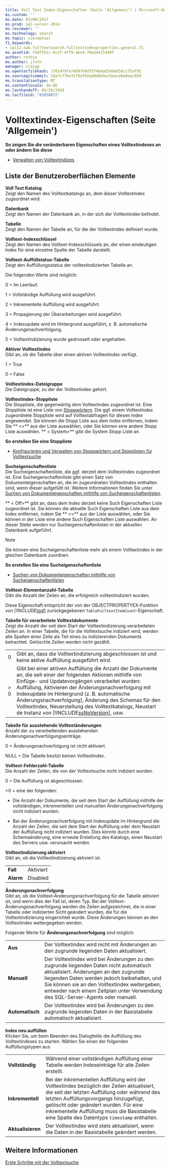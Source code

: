 ```yaml
---
title: Voll Text Index-Eigenschaften (Seite "Allgemein") | Microsoft-Dokumentation
ms.custom: ''
ms.date: 03/08/2017
ms.prod: sql-server-2014
ms.reviewer: ''
ms.technology: search
ms.topic: conceptual
f1_keywords:
- sql12.swb.fulltextsearch.fulltextindexproperties.general.f1
ms.assetid: f4dff61c-8c2f-4ff9-abe4-70a34421448f
author: rothja
ms.author: jroth
manager: craigg
ms.openlocfilehash: 1701479fe7469769d75f4b8ad3d8e65dcc75af91
ms.sourcegitcommit: 18a7c77be31f9af92ad9d0d3ac5eecebe8eec959
ms.translationtype: MT
ms.contentlocale: de-DE
ms.lasthandoff: 05/26/2020
ms.locfileid: "83858672"
---
```

# <a name="full-text-index-properties-general-page"></a>Volltextindex-Eigenschaften (Seite 'Allgemein')
  **So zeigen Sie die veränderbaren Eigenschaften eines Volltextindexes an oder ändern Sie diese**  
  
-   [Verwalten von Volltextindizes](../relational-databases/indexes/indexes.md)  
  
## <a name="ui-element-list"></a>Liste der Benutzeroberflächen Elemente  
 **Voll Text Katalog**  
 Zeigt den Namen des Volltextkatalogs an, dem dieser Volltextindex zugeordnet wird.  
  
 **Datenbank**  
 Zeigt den Namen der Datenbank an, in der sich der Volltextindex befindet.  
  
 **Tabelle**  
 Zeigt den Namen der Tabelle an, für die der Volltextindex definiert wurde.  
  
 **Volltext-Indexschlüssel**  
 Zeigt den Namen des Volltext-Indexschlüssels an, der einen eindeutigen Index für eine einzelne Spalte der Tabelle darstellt.  
  
 **Volltext-Auffüllstatus-Tabelle**  
 Zeigt den Auffüllungsstatus der volltextindizierten Tabelle an.  
  
 Die folgenden Werte sind möglich:  
  
 0 = Im Leerlauf.  
  
 1 = Vollständige Auffüllung wird ausgeführt.  
  
 2 = Inkrementelle Auffüllung wird ausgeführt.  
  
 3 = Propagierung der Überarbeitungen wird ausgeführt.  
  
 4 = Indexupdate wird im Hintergrund ausgeführt, z. B. automatische Änderungsnachverfolgung.  
  
 5 = Volltextindizierung wurde gedrosselt oder angehalten.  
  
 **Aktiver Volltextindex**  
 Gibt an, ob die Tabelle über einen aktiven Volltextindex verfügt.  
  
 1 = True  
  
 0 = False  
  
 **Volltextindex-Dateigruppe**  
 Die Dateigruppe, zu der der Volltextindex gehört.  
  
 **Volltextindex-Stoppliste**  
 Die Stoppliste, die gegenwärtig dem Volltextindex zugeordnet ist. Eine Stoppliste ist eine Liste von [Stoppwörtern](../relational-databases/search/full-text-search.md). Die ggf. einem Volltextindex zugeordnete Stoppliste wird auf Volltextabfragen für diesen Index angewendet. Sie können die Stopp Liste aus dem Index entfernen, indem Sie ** \<>** aus der Liste auswählen, oder Sie können eine andere Stopp Liste auswählen. ** \< System>** gibt die System Stopp Liste an.  
  
 **So erstellen Sie eine Stoppliste**  
  
-   [Konfigurieren und Verwalten von Stoppwörtern und Stopplisten für Volltextsuche](../relational-databases/search/full-text-search.md)  
  
 **Sucheigenschaftenliste**  
 Die Sucheigenschaftenliste, die ggf. derzeit dem Volltextindex zugeordnet ist. Eine Sucheigenschaftenliste gibt einen Satz von Dokumenteigenschaften an, die im zugeordneten Volltextindex enthalten sind, wenn dieser aufgefüllt ist. Weitere Informationen finden Sie unter [Suchen von Dokumenteigenschaften mithilfe von Sucheigenschaftenlisten](../relational-databases/search/search-document-properties-with-search-property-lists.md).  
  
 ** \< Off>** gibt an, dass dem Index derzeit keine Such Eigenschaften Liste zugeordnet ist. Sie können die aktuelle Such Eigenschaften Liste aus dem Index entfernen, indem Sie ** \<>** aus der Liste auswählen, oder Sie können in der Liste eine andere Such Eigenschaften Liste auswählen. An dieser Stelle werden nur Sucheigenschaftenlisten in der aktuellen Datenbank aufgeführt.  
  
> [!NOTE]  
>  Sie können eine Sucheigenschaftenliste mehr als einem Volltextindex in der gleichen Datenbank zuordnen.  
  
 **So erstellen Sie eine Sucheigenschaftenliste**  
  
-   [Suchen von Dokumenteigenschaften mithilfe von Sucheigenschaftenlisten](../relational-databases/search/search-document-properties-with-search-property-lists.md)  
  
 **Volltext-Elementanzahl-Tabelle**  
 Gibt die Anzahl der Zeilen an, die erfolgreich volltextindiziert wurden.  
  
 Diese Eigenschaft entspricht der von der OBJECTPROPERTYEX-Funktion von [!INCLUDE[tsql](../includes/tsql-md.md)] zurückgegebenen `TableFulltextItemCount`-Eigenschaft.  
  
 **Tabelle für verarbeitete Volltextdokumente**  
 Zeigt die Anzahl der seit dem Start der Volltextindizierung verarbeiteten Zeilen an. In einer Tabelle, die für die Volltextsuche indiziert wird, werden alle Spalten einer Zeile als Teil eines zu indizierenden Dokuments betrachtet. Gelöschte Zeilen werden nicht gezählt.  
  
|||  
|-|-|  
|0|Gibt an, dass die Volltextindizierung abgeschlossen ist und keine aktive Auffüllung ausgeführt wird.|  
|> 0|Gibt bei einer aktiven Auffüllung die Anzahl der Dokumente an, die seit einer der folgenden Aktionen mithilfe von Einfüge- und Updatevorgängen verarbeitet wurden: Auffüllung, Aktivieren der Änderungsnachverfolgung mit Indexupdate im Hintergrund (z. B. automatische Änderungsnachverfolgung), Änderung des Schemas für den Volltextindex, Neuerstellung des Volltextkatalogs, Neustart de Instanz von [!INCLUDE[ssNoVersion](../includes/ssnoversion-md.md)], usw.|  
  
 **Tabelle für ausstehende Volltextänderungen**  
 Anzahl der zu verarbeitenden ausstehenden Änderungsnachverfolgungseinträge.  
  
 0 = Änderungsnachverfolgung ist nicht aktiviert.  
  
 NULL = Die Tabelle besitzt keinen Volltextindex.  
  
 **Volltext-Fehlerzahl-Tabelle**  
 Die Anzahl der Zeilen, die von der Volltextsuche nicht indiziert wurden.  
  
 0 = Die Auffüllung ist abgeschlossen.  
  
 \>0 = eine der folgenden:  
  
-   Die Anzahl der Dokumente, die seit dem Start der Auffüllung mithilfe der vollständigen, inkrementellen und manuellen Änderungsnachverfolgung nicht indiziert wurden.  
  
-   Bei der Änderungsnachverfolgung mit Indexupdate im Hintergrund die Anzahl der Zeilen, die seit dem Start der Auffüllung oder dem Neustart der Auffüllung nicht indiziert wurden. Dies könnte durch eine Schemaänderung, eine erneute Erstellung des Katalogs, einen Neustart des Servers usw. verursacht werden.  
  
 **Volltextindizierung aktiviert**  
 Gibt an, ob die Volltextindizierung aktiviert ist.  
  
|||  
|-|-|  
|**Fall**|Aktiviert|  
|**Alarm**|Disabled|  
  
 **Änderungsnachverfolgung**  
 Gibt an, ob die Volltext-Änderungsnachverfolgung für die Tabelle aktiviert ist, und wenn dies der Fall ist, deren Typ. Bei der Volltext-Änderungsnachverfolgung werden die Zeilen aufgezeichnet, die in einer Tabelle oder indizierten Sicht geändert wurden, die für die Volltextindizierung eingerichtet wurde. Diese Änderungen können an den Volltextindex weitergegeben werden.  
  
 Folgende Werte für **Änderungsnachverfolgung** sind möglich:  
  
|||  
|-|-|  
|**Aus**|Der Volltextindex wird nicht mit Änderungen an den zugrunde liegenden Daten aktualisiert.|  
|**Manuell**|Der Volltextindex wird bei Änderungen zu den zugrunde liegenden Daten nicht automatisch aktualisiert. Änderungen an den zugrunde liegenden Daten werden jedoch beibehalten, und Sie können sie an den Volltextindex weitergeben, entweder nach einem Zeitplan unter Verwendung des SQL-Server-Agents oder manuell.|  
|**Automatisch**|Der Volltextindex wird bei Änderungen zu den zugrunde liegenden Daten in der Basistabelle automatisch aktualisiert.|  
  
 **Index neu auffüllen**  
 Klicken Sie, um beim Beenden des Dialogfelds die Auffüllung des Volltextindexes zu starten. Wählen Sie einen der folgenden Auffüllungstypen aus:  
  
|||  
|-|-|  
|**Vollständig**|Während einer vollständigen Auffüllung einer Tabelle werden Indexeinträge für alle Zeilen erstellt.|  
|**Inkrementell**|Bei der inkrementellen Auffüllung wird der Volltextindex bezüglich der Zeilen aktualisiert, die seit der letzten Auffüllung oder während des letzten Auffüllungsvorgangs hinzugefügt, gelöscht oder geändert wurden. Für eine inkrementelle Auffüllung muss die Basistabelle eine Spalte des Datentyps `timestamp` enthalten.|  
|**Aktualisieren**|Der Volltextindex wird stets aktualisiert, wenn die Daten in der Basistabelle geändert werden.|  
  
## <a name="see-also"></a>Weitere Informationen  
 [Erste Schritte mit der Volltextsuche](../relational-databases/search/get-started-with-full-text-search.md)  
  
  
